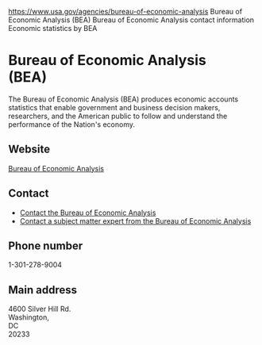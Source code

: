 

https://www.usa.gov/agencies/bureau-of-economic-analysis
Bureau of Economic Analysis (BEA)
Bureau of Economic Analysis contact information
Economic statistics by BEA

Bureau of Economic Analysis  
(BEA)  
=================================  

The Bureau of Economic Analysis (BEA) produces economic accounts statistics that enable government and business decision makers, researchers, and the American public to follow and understand the performance of the Nation's economy.

Website  
-------  
[Bureau of Economic Analysis](https://www.bea.gov/)

Contact  
-------  
* [Contact the Bureau of Economic Analysis](https://www.bea.gov/help/contact-us)  
* [Contact a subject matter expert from the Bureau of Economic Analysis](https://www.bea.gov/help/contact-us/subject-matter-experts)

Phone number  
------------  
1-301-278-9004

Main address  
------------  
4600 Silver Hill Rd.  
Washington,  
DC  
20233
